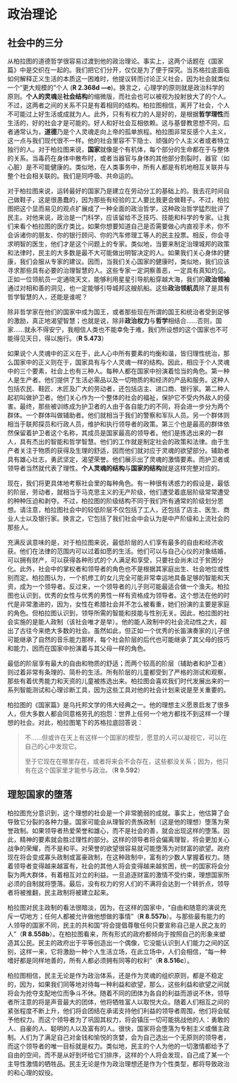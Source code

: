 # 政治理论

## 社会中的三分

从柏拉图的道德哲学很容易过渡到他的政治理论。事实上，这两个话题在《国家篇》中是交织在一起的。我们把它们分开，仅仅是为了便于探究。当苏格拉底面临如何解释正义生活的本质这一困难时，他提议转而讨论正义社会，因为社会就类似一个“更大规模的”个人 (**R 2.368d —e**)。换言之，心理学的原则就是政治科学的原则。**个人的灵魂**是**社会结构**的缩微版，而社会也可以被视为投射放大了的个人。不过，这两者之间的关系不只是有着相同的结构。柏拉图相信，离开了社会，个人不可能过上好生活或成就为人。此外，只有有权力的人是好的，是根据**哲学理性**而生活的，好的社会才是可能的。好人和好社会互相依赖。这与基督教思想不同，后者通常认为，**道德**乃是个人灵魂走向上帝的孤单旅程。柏拉图非常反感个人主义，这一点与我们现代很不一样。他的社会里容不下隐士、顽强的个人主义者或者特立独行的人。对于柏拉图来说，**国家**就像是个有机体，每个部分的生命都在于与整体的关系。当毒药在身体中散布时，或者当器官与身体的其他部分割裂时，器官（如心脏）是不可能健康的。类似地，在人类事务中，所有人都是有机地相互关联并与整个社会相关联的。我们是同呼吸、共命运的。

对于柏拉图来说，运转最好的国家乃是建立在劳动分工的基础上的。我去花时间自己做鞋子，这是很愚蠢的，因为那些有经验的工人要比我更会做鞋子。不过，柏拉图把这个显而易见的观点扩展成了一种全面的政治哲学，这种政治哲学猛烈批评了民主。对他来说，政治是一门科学，应该留给不乏技巧、技能和科学的专家。让我们来看个柏拉图的医疗类比，如果你想要知道自己是否需要做心内直视手术，你不会诉诸你的朋友、你的银行顾问、你的汽车修理工等人的民主投票。相反，你会寻求明智的医生，他们才是这个问题上的专家。类似地，当要来制定治理城邦的政策和法律时，民主的大多数是最不大可能做出明智决定的人。如果我们关心身体的健康，我们会服从专家的建议。因而，当我们关心国家的健康时，类似地，我们应该寻求那些具有必要的治理智慧的人。这些专家一定洞察善恶，一定具有真知灼见。正如一位领航员一定通晓天文，能够利用星星引导航船穿越大海，我们的**政治领袖**通过对相和善的洞见，也一定能够引导城邦这艘航船。这些**政治领航员**除了是具有哲学智慧的人，还能是谁呢？

除非哲学家在他们的国家中成为国王，或者那些现在所谓的国王和统治者受到足够的激励，真正地渴望智慧；也就是说，除非**政治权力**与**哲学**相结合……否则，国家……就永不得安宁，我相信人类也不能幸免于难，我们所设想的这个国家也不可能得见天日，得以施行。（**R 5.473**）

如果说个人灵魂中的正义在于，此人心中所有要素的均衡和谐，皆归理性统治，那么国家中的正义则在于，国家具有与个人灵魂一样的结构。因此，相应于个人灵魂中的三个要素，社会上也有三种人。每种人都在国家中扮演着恰当的角色。第一种人是生产者。他们提供了生活必需品以及一切物质的和经济的产品和服务。这种人包括农民、鞋匠、木匠及广大的劳动者，还包括店主、进口商、银行家。第二种人起初叫做护卫者。他们关心作为一个整体的社会的福祉，保护它不受内外敌人的侵害。最终，那些被训练成为护卫者的人由于各自能力的不同，将会进一步分为两个群体。一个群体叫做辅助者。他们就相当于我们的警察和军队人员。另一个群体则相当于联邦探员和行政人员，维护和执行领导者的政策。第三个也是最高的群体依然保留着护卫者这个名称，其成员是国家最高的领导者。他们是拣选出来的一群人，具有杰出的智能和哲学智慧。他们的工作就是制定社会的政策和法律。由于生产者关注于物质的获得及生理的舒适，因而他们就对应于灵魂的欲望部分。辅助者具有雄心壮志，勇武坚定，渴望荣誉。他们展示出了灵魂的激情要素。而护卫者或领导者当然就代表了理性。**个人灵魂的结构**与**国家的结构**就是这样完整对应的。

现在，我们将更具体地考察社会里的每种角色。有一种很有诱惑力的假设是，最低的阶层，劳动者，就相当于马克思主义的无产阶级，他们遭受着底层阶级常常遭受的种种压迫和剥夺。不过，柏拉图的阶级结构不同于我们所有通常的阶级划分思想。请注意，柏拉图社会中的较低阶层不仅包括了工人，还包括了店主、医生、商业人士以及银行家。换言之，它包括了我们社会中会认为是中产阶级和上流社会的那些人。

充满反讽意味的是，对于柏拉图来说，最低阶层的人们享有最多的自由和经济收获。他们在法律的范围内可以过着如愿的生活。他们可以与自己心仪的对象结婚，可以拥有财产，可以获得各种形式的个人满足和享受，只要社会尚未过于贫困分化。此外，社会中的掌权者和领导者的角色也不是根据其家庭出生、社会地位或性别而定。柏拉图认为，一个机修工的女儿完全可能非常幸运地具备足够的智能和天资，成为一个领导者。反过来，一个领导者的儿子则可能最适合做一个渔夫。柏拉图也认识到，优秀的女性与优秀的男性一样有资格成为领导者。这个想法在他的时代是非常激进的，因为，女性在希腊社会并不怎么被看重，她们扮演的主要是家庭的角色。但柏拉图认识到，领导所需的智能和技能与性别无关。因此，柏拉图的社会实施的是能人政制（该社会唯才是举）。他的能人政制中的社会流动性之大，超出了古往今来绝大多数的社会。虽然如此，但正如一个优秀的长笛演奏家的儿子很可能继承了自然的音乐能力那样，每个社会阶层的后代也可能继承了其父母的技巧和能力，因而在国家中扮演着与其父母一样的角色。

最低的阶层享有最大的自由和物质的舒适；而两个较高的阶层（辅助者和护卫者）则过着非常有条理的、简朴的生活。所有阶层的儿童都受到了严格的测试和观察，那些有着优秀能力和天资的儿童被拣选出来。柏拉图会喜欢我们时代发展出来的一系列智能测试和心理诊断工具，因为这些工具对他的社会计划来说是至关重要的。

柏拉图的《国家篇》是乌托邦文学的伟大经典之一。他的理想主义愿景启发了很多人，但大多数人都会同意格劳孔的抱怨：世界上任何一个地方都找不到这样一个理想的社会。对此，柏拉图笔下的苏格拉底回答说：

> 不……但或许在天上有这样一个国家的模型，愿意的人可以凝视它，可以在自己的心中发现它。
>
> 至于它现在在哪里存在，或者将来会不会存在，这些都没关系；因为，他只有在这个国家里才能参与政治。（**R 9.592**）

## 理恕国家的堕落

柏拉图充分意识到，这个理想的社会是一个非常脆弱的成就。事实上，他估算了会导致它分裂的各种力量。国家可能会从理智的贵族政制（这是他的理想）堕落为荣誉政制。如果领导者热爱荣誉和雄心，而不是社会的善，就会出现这样的堕落。因此，精神的要素就会胜过理性的部分。这样的领导者将会偏离理智，将会更加关心战争的荣耀，而不是和平。对荣誉的欲望很容易就可能堕落为对财富的欲望。政府现在将会变成寡头政制或富豪政制，在这种政制中，富有的少数人掌握着权力。随着领导者变得越来越富有，社会的其他人将会变得越来越贫困，统一的国家将会分裂为两大群体，有着相互对立的利益。一旦追逐财富的激情不受约束，理想国家所必须的自制就将堕落。最后，没有权力的穷人们的不满将会达到一个转折点，领导者将被推翻，民主政制将被建立起来。

柏拉图对民主政制的看法很暗淡，因为，在这样的国家中，“自由和随意的演说充斥一切地方；任何人都被允许做他想做的事情”（**R 8.557b**）。与那些最有能力的人领导的国家不同，民主的共和国“将会提倡尊敬任何只要宣称自己是人民之友的人”（**R 8.558b**）。在柏拉图看来，所有形式的政府都倾向于按照自己的形象来塑造其公民。民主的政府出于平等创造出一个偶像，它没能认识到人们能力之间的区别，这样一来，它将激励一种个人生活立场，在此立场中，人们会相信，“每一种嗜好都是同样地善的，所有人都必须拥有同等的权利”（**R 8.516c**）。

柏拉图相信，民主无论是作为政治体系，还是作为灵魂的组织原则，都是不稳定的，因为，如果我们同等地对待每一种利益和欲望，那么，这些利益和欲望之间就将会为抢夺支配地位而争斗不休。随着不同的团体为各自的利益而游说不休，领导者所注意的将是声音最大的团体，他将牺牲富人以取悦大众。随着人们相互之间的紧张程度不断上升，他们将会团结在承诺支持他们利益的领导者周围，他们将会赋予他权力。而这个领导者为了巩固其权力，将会镇压一切可能挑战他的人：勇敢的人、自豪的人、聪明的人以及富有的人。很快，国家将会堕落为专制主义或僭主政制。人们为了满足自己对金钱和愉悦的贪婪，会为自己选出一个无原则的领导者，而这个领导者的唯一目标就是权力。类似地，民主的个人为他的一切激情都给予了自由的空间，而不是从好到坏给它们排序，这样的个人将会发现，自己成了某一个主导性激情的牺牲品。民主无论是作为政治理想还是作为个性类型，都将导致政治的和心理的奴役。